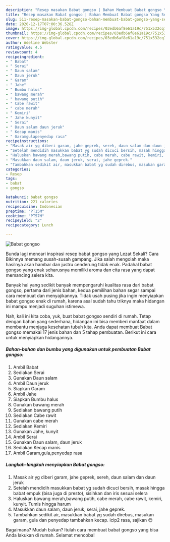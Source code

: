 ```yaml
---
description: "Resep masakan Babat gongso | Bahan Membuat Babat gongso Yang Sedap"
title: "Resep masakan Babat gongso | Bahan Membuat Babat gongso Yang Sedap"
slug: 511-resep-masakan-babat-gongso-bahan-membuat-babat-gongso-yang-sedap
date: 2020-12-17T07:00:36.528Z
image: https://img-global.cpcdn.com/recipes/03edb6af8e61a19c/751x532cq70/babat-gongso-foto-resep-utama.jpg
thumbnail: https://img-global.cpcdn.com/recipes/03edb6af8e61a19c/751x532cq70/babat-gongso-foto-resep-utama.jpg
cover: https://img-global.cpcdn.com/recipes/03edb6af8e61a19c/751x532cq70/babat-gongso-foto-resep-utama.jpg
author: Adeline Webster
ratingvalue: 4.5
reviewcount: 4
recipeingredient:
- " Babat"
- " Serai"
- " Daun salam"
- " Daun jeruk"
- " Garam"
- " Jahe"
- " Bumbu halus"
- " bawang merah"
- " bawang putih"
- " Cabe rawit"
- " cabe merah"
- " Kemiri"
- " Jahe kunyit"
- " Serai"
- " Daun salam daun jeruk"
- " Kecap manis"
- " Garamgulapenyedap rasa"
recipeinstructions:
- "Masak air yg diberi garam, jahe geprek, sereh, daun salam dan daun jeruk"
- "Setelah mendidih masukkan babat yg sudah dicuci bersih, masak hingga babat empuk (bisa juga di presto), sisihkan dan iris sesuai selera"
- "Haluskan bawang merah,bawang putih, cabe merah, cabe rawit, kemiri, kunyit. Tumis hingga harum"
- "Masukkan daun salam, daun jeruk, serai, jahe geprek."
- "Tambahkan sedikit air, masukkan babat yg sudah direbus, masukan garam, gula dan penyedap tambahkan kecap. icip2 rasa, sajikan 😊"
categories:
- Resep
tags:
- babat
- gongso

katakunci: babat gongso 
nutrition: 221 calories
recipecuisine: Indonesian
preptime: "PT15M"
cooktime: "PT57M"
recipeyield: "2"
recipecategory: Lunch

---
```



![Babat gongso](https://img-global.cpcdn.com/recipes/03edb6af8e61a19c/751x532cq70/babat-gongso-foto-resep-utama.jpg)

Bunda lagi mencari inspirasi resep babat gongso yang Lezat Sekali? Cara Bikinnya memang susah-susah gampang. Jika salah mengolah maka hasilnya akan hambar dan justru cenderung tidak enak. Padahal babat gongso yang enak seharusnya memiliki aroma dan cita rasa yang dapat memancing selera kita.



Banyak hal yang sedikit banyak mempengaruhi kualitas rasa dari babat gongso, pertama dari jenis bahan, kedua pemilihan bahan segar sampai cara membuat dan menyajikannya. Tidak usah pusing jika ingin menyiapkan babat gongso enak di rumah, karena asal sudah tahu triknya maka hidangan ini mampu menjadi suguhan istimewa.


Nah, kali ini kita coba, yuk, buat babat gongso sendiri di rumah. Tetap dengan bahan yang sederhana, hidangan ini bisa memberi manfaat dalam membantu menjaga kesehatan tubuh kita. Anda dapat membuat Babat gongso memakai 17 jenis bahan dan 5 tahap pembuatan. Berikut ini cara untuk menyiapkan hidangannya.

<!--inarticleads1-->

##### Bahan-bahan dan bumbu yang digunakan untuk pembuatan Babat gongso:

1. Ambil  Babat
1. Sediakan  Serai
1. Gunakan  Daun salam
1. Ambil  Daun jeruk
1. Siapkan  Garam
1. Ambil  Jahe
1. Siapkan  Bumbu halus
1. Gunakan  bawang merah
1. Sediakan  bawang putih
1. Sediakan  Cabe rawit
1. Gunakan  cabe merah
1. Sediakan  Kemiri
1. Gunakan  Jahe, kunyit
1. Ambil  Serai
1. Gunakan  Daun salam, daun jeruk
1. Sediakan  Kecap manis
1. Ambil  Garam,gula,penyedap rasa




<!--inarticleads2-->

##### Langkah-langkah menyiapkan Babat gongso:

1. Masak air yg diberi garam, jahe geprek, sereh, daun salam dan daun jeruk
1. Setelah mendidih masukkan babat yg sudah dicuci bersih, masak hingga babat empuk (bisa juga di presto), sisihkan dan iris sesuai selera
1. Haluskan bawang merah,bawang putih, cabe merah, cabe rawit, kemiri, kunyit. Tumis hingga harum
1. Masukkan daun salam, daun jeruk, serai, jahe geprek.
1. Tambahkan sedikit air, masukkan babat yg sudah direbus, masukan garam, gula dan penyedap tambahkan kecap. icip2 rasa, sajikan 😊




Bagaimana? Mudah bukan? Itulah cara membuat babat gongso yang bisa Anda lakukan di rumah. Selamat mencoba!
